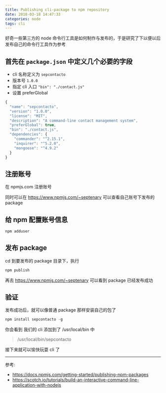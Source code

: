 ```yaml
---
title: Publishing cli-package to npm repository
date: 2018-03-18 14:47:33
categories: node
tags: cli
---
```


好奇一些第三方的 node 命令行工具是如何制作与发布的，于是研究了下以便以后发布自己的命令行工具作为参考

<!--more-->

## 首先在 `package.json` 中定义几个必要的字段

- cli 名称定义为 `sepcontacto`
- 版本号 `1.0.0`
- 指定 cli 入口 `"bin": "./contact.js"`
- 设置 preferGlobal

```javascript
{
  "name": "sepcontacto",
  "version": "1.0.0",
  "license": "MIT",
  "description": "A command-line contact management system",
  "preferGlobal": true,
  "bin": "./contact.js",
  "dependencies": {
    "commander": "^2.15.1",
    "inquirer": "^5.2.0",
    "mongoose": "^4.9.2"
  }
}
```

## 注册账号

在 npmjs.com 注册账号

同时可以在 https://www.npmjs.com/~septenary 可以查看自己账号下发布的 package

## 给 npm 配置账号信息

```javascript
npm adduser
```

## 发布 package

cd 到要发布的 package 目录下，执行

```javascript
npm publish
```

再去 https://www.npmjs.com/~septenary 可以看到 package 已经发布成功

## 验证

发布成功后，就可以像普通 package 那样安装自己的包了

```javascript
npm install sepcontacto -g
```

你会看到 我们的 cli 添加到了 /usr/local/bin 中

> /usr/local/bin/sepcontacto

接下来就可以愉快玩耍 cli 了

-------------

参考: 

- https://docs.npmjs.com/getting-started/publishing-npm-packages
- https://scotch.io/tutorials/build-an-interactive-command-line-application-with-nodejs